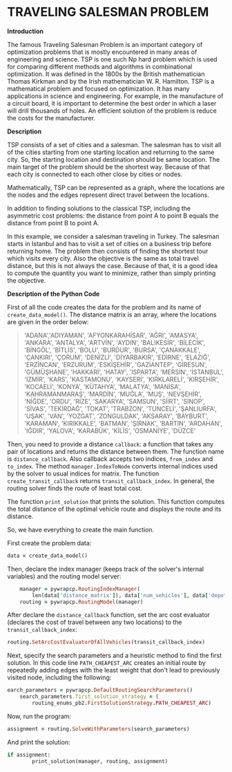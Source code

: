 # TRAVELING SALESMAN PROBLEM
**Introduction**

  The famous Traveling Salesman Problem is an important category of optimization problems that is mostly encountered in many areas of engineering and science. TSP is one such Np hard problem which is used for comparing different methods and algorithms in combinational optimization. It was defined in the 1800s by the British mathematician Thomas Kirkman and by the Irish mathematician W. R. Hamilton. TSP is a mathematical problem and focused on optimization. It has many applications in science and engineering. For example, in the manufacture of a circuit board, it is important to determine the best order in which a laser will drill thousands of holes. An efficient solution of the problem is reduce the costs for the manufacturer.

**Description**

  TSP consists of a set of cities and a salesman. The salesman has to visit all of the cities starting from one starting location and returning to the same city. So, the starting location and destination should be same location. The main target of the problem should be the shortest way. Because of that each city is connected to each other close by cities or nodes.
  
  Mathematically, TSP can be represented as a graph, where the locations are the nodes and the edges represent direct travel between the locations.
  
  In addition to finding solutions to the classical TSP, including the asymmetric cost problems: the distance from point A to point B equals the distance from point B to point A.
  
  In this example, we consider a salesman traveling in Turkey. The salesman starts in Istanbul and has to visit a set of cities on a business trip before returning home. The problem then consists of finding the shortest tour which visits every city. Also the objective is the same as total travel distance, but this is not always the case. Because of that, it is a good idea to compute the quantity you want to minimize, rather than simply printing the objective.

**Description of the Python Code**

  First of all the code creates the data for the problem and its name of ```create_data_model()```. The distance matrix is an array, where the locations are given in the order below:
  
> 'ADANA','ADIYAMAN', 'AFYONKARAHİSAR', 'AĞRI', 'AMASYA', 'ANKARA', 'ANTALYA', 'ARTVİN', 'AYDIN', 'BALIKESİR', 'BİLECİK', 'BİNGÖL', 'BİTLİS', 'BOLU', 'BURDUR', 'BURSA', 'ÇANAKKALE', 'ÇANKIRI', 'ÇORUM', 'DENİZLİ', 'DİYARBAKIR', 'EDİRNE', 'ELAZIĞ', 'ERZİNCAN', 'ERZURUM', 'ESKİŞEHİR', 'GAZİANTEP', 'GİRESUN', 'GÜMÜŞHANE', 'HAKKARİ', 'HATAY', 'ISPARTA', 'MERSİN', 'İSTANBUL', 'İZMİR', 'KARS', 'KASTAMONU', 'KAYSERİ', 'KIRKLARELİ', 'KIRŞEHİR', 'KOCAELİ', 'KONYA', 'KÜTAHYA', 'MALATYA', 'MANİSA', 'KAHRAMANMARAŞ', 'MARDİN', 'MUĞLA', 'MUŞ', 'NEVŞEHİR', 'NİĞDE', 'ORDU', 'RİZE', 'SAKARYA', 'SAMSUN', 'SİİRT', 'SİNOP', 'SİVAS', 'TEKİRDAĞ', 'TOKAT', 'TRABZON', 'TUNCELİ', 'ŞANLIURFA', 'UŞAK', 'VAN', 'YOZGAT', 'ZONGULDAK', 'AKSARAY', 'BAYBURT', 'KARAMAN', 'KIRIKKALE', 'BATMAN', 'ŞIRNAK', 'BARTIN', 'ARDAHAN', 'IĞDIR', 'YALOVA', 'KARABÜK', 'KİLİS', 'OSMANİYE', 'DÜZCE' 

  Then, you need to provide a distance ```callback```: a function that takes any pair of locations and returns the distance between them. The function name is ```distance_callback```. Also callback accepts two indices, ```from_index``` and ```to_index```. The method ```manager.IndexToNode``` converts internal indices used by the solver to usual indices for matrix.
The function  ```create_transit_callback``` returns ```transit_callback_index```. In general, the routing solver finds the route of least total cost.

The function ```print_solution``` that prints the solution. This function computes the total distance of the optimal vehicle route and displays the route and its distance. 

So, we have everything to create the main function. 

First create the problem data: 
```ruby
data = create_data_model()
```

Then, declare the index manager (keeps track of the solver's internal variables) and the routing model server:
```ruby
    manager = pywrapcp.RoutingIndexManager(
        len(data['distance_matrix']), data['num_vehicles'], data['depot'])
    routing = pywrapcp.RoutingModel(manager)
 ```

After declare the ```distance_callback``` function, set the arc cost evaluator (declares the cost of travel between any two locations) to the ```transit_callback_index```:
```ruby
routing.SetArcCostEvaluatorOfAllVehicles(transit_callback_index)
```

Next, specify the search parameters and a heuristic method to find the first solution. In this code line ```PATH_CHEAPEST_ARC``` creates an initial route by repeatedly adding edges with the least weight that don't lead to previously visited node, including the following:
```ruby
earch_parameters = pywrapcp.DefaultRoutingSearchParameters()
    search_parameters.first_solution_strategy = (
        routing_enums_pb2.FirstSolutionStrategy.PATH_CHEAPEST_ARC)
```

Now, run the program:
```ruby
assignment = routing.SolveWithParameters(search_parameters)
```

And print the solution:
```ruby
if assignment:
        print_solution(manager, routing, assignment)
```

